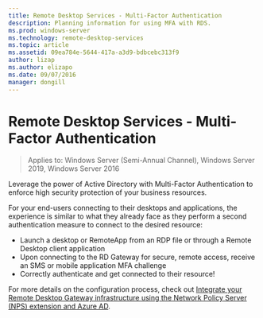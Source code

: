 ```yaml
---
title: Remote Desktop Services - Multi-Factor Authentication
description: Planning information for using MFA with RDS.
ms.prod: windows-server
ms.technology: remote-desktop-services
ms.topic: article
ms.assetid: 09ea784e-5644-417a-a3d9-bdbcebc313f9
author: lizap
ms.author: elizapo
ms.date: 09/07/2016
manager: dongill
---
```

# Remote Desktop Services - Multi-Factor Authentication

>Applies to: Windows Server (Semi-Annual Channel), Windows Server 2019, Windows Server 2016

Leverage the power of Active Directory with Multi-Factor Authentication to enforce high security protection of your business resources.

For your end-users connecting to their desktops and applications, the experience is similar to what they already face as they perform a second authentication measure to connect to the desired resource:
- Launch a desktop or RemoteApp from an RDP file or through a Remote Desktop client application
- Upon connecting to the RD Gateway for secure, remote access, receive an SMS or mobile application MFA challenge
- Correctly authenticate and get connected to their resource!

For more details on the configuration process, check out [Integrate your Remote Desktop Gateway infrastructure using the Network Policy Server (NPS) extension and Azure AD](https://docs.microsoft.com/azure/multi-factor-authentication/nps-extension-remote-desktop-gateway).
